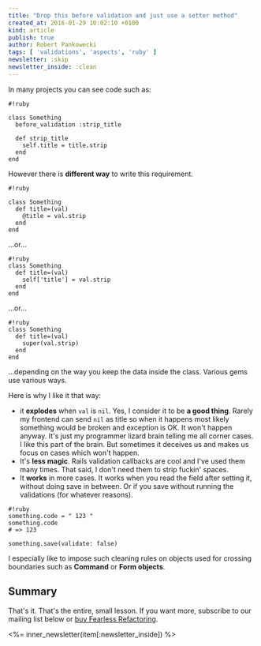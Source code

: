 ```yaml
---
title: "Drop this before validation and just use a setter method"
created_at: 2016-01-29 10:02:10 +0100
kind: article
publish: true
author: Robert Pankowecki
tags: [ 'validations', 'aspects', 'ruby' ]
newsletter: :skip
newsletter_inside: :clean
---
```


In many projects you can see code such as:

```
#!ruby

class Something
  before_validation :strip_title

  def strip_title
    self.title = title.strip
  end
end
```

However there is **different way** to write this requirement.

<!-- more -->

```
#!ruby

class Something
  def title=(val)
    @title = val.strip
  end
end
```

...or...

```
#!ruby
class Something
  def title=(val)
    self['title'] = val.strip
  end
end
```

...or...

```
#!ruby
class Something
  def title=(val)
    super(val.strip)
  end
end
```

...depending on the way you keep the data inside the class. Various gems use various ways.

Here is why I like it that way:

* it **explodes** when `val` is `nil`. Yes, I consider it to be **a good thing**. Rarely my frontend can send `nil` as title
so when it happens most likely something would be broken and exception is OK. It won't happen anyway. It's just my
programmer lizard brain telling me all corner cases. I like this part of the brain. But sometimes it deceives us and
makes us focus on cases which won't happen.
* It's **less magic**. Rails validation callbacks are cool and I've used them many times. That said, I don't need them to
strip fuckin' spaces.
* It **works** in more cases. It works when you read the field after setting it, without doing save in between. Or if you
save without running the validations (for whatever reasons).

```
#!ruby
something.code = " 123 "
something.code
# => 123

something.save(validate: false)
```

I especially like to impose such cleaning rules on objects used for crossing boundaries such as **Command** or **Form objects**.

## Summary

That's it. That's the entire, small lesson. If you want more, subscribe to our mailing list below or [buy Fearless Refactoring](http://rails-refactoring.com).

<%= inner_newsletter(item[:newsletter_inside]) %>